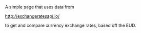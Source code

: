 A simple page that uses data from

http://exchangeratesapi.io/

to get and compare currency exchange rates, based off the EUD.